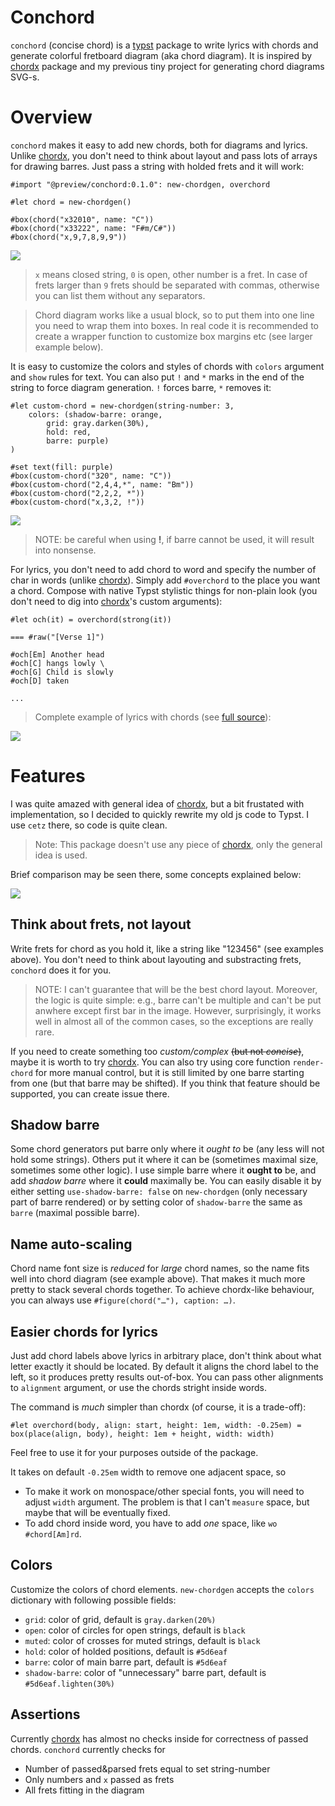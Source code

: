 # Conchord

`conchord` (concise chord) is a [typst](https://github.com/typst/typst) package to write lyrics with chords and generate colorful fretboard diagram (aka chord diagram). It is inspired by [chordx](https://github.com/ljgago/typst-chords) package and my previous tiny project for generating chord diagrams SVG-s.

# Overview

`conchord` makes it easy to add new chords, both for diagrams and lyrics. Unlike [chordx](https://github.com/ljgago/typst-chords), you don't need to think about layout and pass lots of arrays for drawing barres. Just pass a string with holded frets and it will work:

```typst
#import "@preview/conchord:0.1.0": new-chordgen, overchord

#let chord = new-chordgen()

#box(chord("x32010", name: "C"))
#box(chord("x33222", name: "F#m/C#"))
#box(chord("x,9,7,8,9,9"))
```

![](examples/simple.png)

> `x` means closed string, `0` is open, other number is a fret. In case of frets larger than `9` frets should be separated with commas, otherwise you can list them without any separators.

> Chord diagram works like a usual block, so to put them into one line you need to wrap them into boxes. In real code it is recommended to create a wrapper function to customize box margins etc (see larger example below).

It is easy to customize the colors and styles of chords with `colors` argument and `show` rules for text. You can also put `!` and `*` marks in the end of the string to force diagram generation. `!` forces barre, `*` removes it:

```typst
#let custom-chord = new-chordgen(string-number: 3,
    colors: (shadow-barre: orange,
        grid: gray.darken(30%),
        hold: red,
        barre: purple)
)

#set text(fill: purple)
#box(custom-chord("320", name: "C"))
#box(custom-chord("2,4,4,*", name: "Bm"))
#box(custom-chord("2,2,2, *"))
#box(custom-chord("x,3,2, !"))
```

![](examples/crazy.png)

> NOTE: be careful when using **!**, if barre cannot be used, it will result into nonsense.

For lyrics, you don't need to add chord to word and specify the number of char in words (unlike [chordx](https://github.com/ljgago/typst-chords)). Simply add `#overchord` to the place you want a chord. Compose with native Typst stylistic things for non-plain look (you don't need to dig into [chordx](https://github.com/ljgago/typst-chords)'s custom arguments):

```typst
#let och(it) = overchord(strong(it))

=== #raw("[Verse 1]")

#och[Em] Another head 
#och[C] hangs lowly \
#och[G] Child is slowly
#och[D] taken

...
```

> Complete example of lyrics with chords (see [full source](examples/zombie.typ)):

![](examples/zombie.png)

# Features

I was quite amazed with general idea of [chordx](https://github.com/ljgago/typst-chords), but a bit frustated with implementation, so I decided to quickly rewrite my old js code to Typst. I use `cetz` there, so code is quite clean.

> Note: This package doesn't use any piece of [chordx](https://github.com/ljgago/typst-chords), only the general idea is used.

Brief comparison may be seen there, some concepts explained below:

![](examples/compare.png)

## Think about frets, not layout
Write frets for chord as you hold it, like a string like "123456" (see examples above). You don't need to think about layouting and substracting frets, `conchord` does it for you.

> NOTE: I can't guarantee that will be the best chord layout. Moreover, the logic is quite simple: e.g., barre can't be multiple and can't be put anwhere except first bar in the image. However, surprisingly, it works well in almost all of the common cases, so the exceptions are really rare.

If you need to create something too _custom/complex_ ~~(but not _concise_)~~, maybe it is worth to try [chordx](https://github.com/ljgago/typst-chords). You can also try using core function `render-chord` for more manual control, but it is still limited by one barre starting from one (but that barre may be shifted). If you think that feature should be supported, you can create issue there.

## Shadow barre
Some chord generators put barre only where it _ought to_ be (any less will not hold some strings). Others put it where it can be (sometimes maximal size, sometimes some other logic). I use simple barre where it **ought to** be, and add _shadow barre_ where it **could** maximally be. You can easily disable it by either setting `use-shadow-barre: false` on `new-chordgen` (only necessary part of barre rendered) or by setting color of `shadow-barre` the same as `barre` (maximal possible barre).


## Name auto-scaling
Chord name font size is _reduced_ for _large_ chord names, so the name fits well into chord diagram (see example above). That makes it much more pretty to stack several chords together. To achieve chordx-like behaviour, you can always use `#figure(chord("…"), caption: …)`.

## Easier chords for lyrics
Just add chord labels above lyrics in arbitrary place, don't think about what letter exactly it should be located. By default it aligns the chord label to the left, so it produces pretty results out-of-box. You can pass other alignments to `alignment` argument, or use the chords stright inside words.

The command is _much_ simpler than chordx (of course, it is a trade-off):
```typst
#let overchord(body, align: start, height: 1em, width: -0.25em) = box(place(align, body), height: 1em + height, width: width)
```

Feel free to use it for your purposes outside of the package.

It takes on default `-0.25em` width to remove one adjacent space, so
- To make it work on monospace/other special fonts, you will need to adjust `width` argument. The problem is that I can't `measure` space, but maybe that will be eventually fixed.
- To add chord inside word, you have to add _one_ space, like `wo #chord[Am]rd`.

## Colors

Customize the colors of chord elements. `new-chordgen` accepts the `colors` dictionary with following possible fields:
  - `grid`: color of grid, default is `gray.darken(20%)`
  - `open`: color of circles for open strings, default is `black`
  - `muted`: color of crosses for muted strings, default is `black`
  - `hold`: color of holded positions, default is `#5d6eaf`
  - `barre`: color of main barre part, default is `#5d6eaf`
  - `shadow-barre`: color of "unnecessary" barre part, default is `#5d6eaf.lighten(30%)`

## Assertions

Currently [chordx](https://github.com/ljgago/typst-chords) has almost no checks inside for correctness of passed chords.  `conchord` currently checks for

- Number of passed&parsed frets equal to set string-number
- Only numbers and `x` passed as frets
- All frets fitting in the diagram
